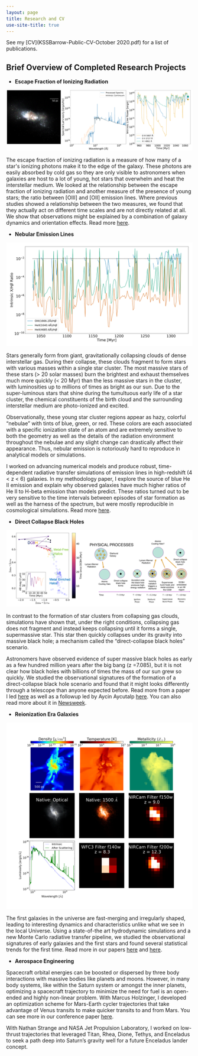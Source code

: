 ```yaml
---
layout: page
title: Research and CV
use-site-title: true
---
```


See my [CV](KSSBarrow-Public-CV-October 2020.pdf) for a list of publications.


## Brief Overview of Completed Research Projects



* **Escape Fraction of Ionizing Radiation**

![](/img/fourplot_0_407_3.png)

The escape fraction of ionizing radiation is a measure of how many of a star's ionizing photons make it to the edge of the galaxy. These photons are easily absorbed by cold gas so they are only visible to astronomers when galaxies are host to a lot of young, hot stars that overwhelm and heat the interstellar medium. We looked at the relationship between the escape fraction of ionizing radiation and another measure of the presence of young stars; the ratio between [OIII] and [OII] emission lines. Where previous studies showed a relationship between the two measures, we found that they actually act on different time scales and are not directly related at all. We show that observations might be explained by a combination of galaxy dynamics and orientation effects. Read more [here](https://arxiv.org/abs/2010.00592).


* **Nebular Emission Lines**


![](/img/plotlines3_rat_0.png)


Stars generally form from giant, gravitationally collapsing clouds of dense interstellar gas. During their collapse, these clouds fragment to form stars with various masses within a single star cluster. The most massive stars of these stars (> 20 solar masses) burn the brightest and exhaust themselves much more quickly  (< 20 Myr) than the less massive stars in the cluster, with luminosities up to millions of times as bright as our sun. Due to the super-luminous stars that shine during the tumultuous early life of a star cluster, the chemical constituents of the birth cloud and the surrounding interstellar medium are photo-ionized and excited.  

Observationally, these young star cluster regions appear as hazy, colorful “nebulae” with tints of blue, green, or red. These colors are each associated with a specific ionization state of an atom and are extremely sensitive to both the geometry as well as the details of the radiation environment throughout the nebulae  and any slight change can drastically affect their appearance. Thus, nebular emission is notoriously hard to reproduce in analytical models or simulations.

I worked on advancing numerical models and produce robust, time-dependent radiative transfer simulations of emission lines in high-redshift (4 < z < 6) galaxies. In my methodology paper, I explore the source of blue He II emission and explain why observed galaxies have much higher ratios of He II to H-beta emission than models predict. These ratios turned out to be very sensitive to the time intervals between episodes of star formation as well as the harness of the spectrum, but were mostly reproducible in cosmological simulations. Read more [here](https://arxiv.org/abs/1911.02023).



* **Direct Collapse Black Holes**

![](/img/Figure4.png)

In contrast to the formation of star clusters from collapsing gas clouds, simulations have shown that, under the right conditions, collapsing gas does not fragment and instead keeps collapsing until it forms a single, supermassive star. This star then quickly collapses under its gravity into massive black hole; a mechanism called the “direct-collapse black holes” scenario.

Astronomers have observed evidence of super massive black holes as early as a few hundred million years after the big bang (z =7.085), but it is not clear how black holes with billions of times the mass of our sun grew so quickly. We studied the observational signatures of the formation of a direct-collapse black hole scenario and found that it might looks differently through a telescope than anyone expected before. Read more from a paper I led [here](https://doi.org/10.1038/s41550-018-0569-y) as well as a followup led by Aycin Aycutalp [here](https://arxiv.org/abs/1910.08554). You can also read more about it in [Newsweek](https://www.newsweek.com/supermassive-black-hole-early-universe-simulation-x-rays-1114133).

* **Reionization Era Galaxies**

![](/img/HaloA4.png)

The first galaxies in the universe are fast-merging and irregularly shaped, leading to interesting dynamics and characteristics unlike what we see in the local Universe. Using a state-of-the art hydrodynamic simulations and a new Monte Carlo radiative transfer pipeline, we studied the observational signatures of early galaxies and the first stars and found several statistical trends for the first time. Read more in our papers [here](https://academic.oup.com/mnras/article/469/4/4863/3828091) and [here](https://academic.oup.com/mnras/article/474/2/2617/4638550).

* **Aerospace Engineering**

Spacecraft orbital energies can be boosted or dispersed by three body interactions with massive bodies like planets and moons. However, in many body systems, like within the Saturn system or amongst the inner planets, optimizing a spacecraft trajectory to minimize the need for fuel is an open-ended and highly non-linear problem. With Marcus Holzinger, I developed an optimization scheme for Mars-Earth cycler trajectories that take advantage of Venus transits to make quicker transits to and from Mars. You can see more in our conference paper [here](http://www.ssdl.gatech.edu/sites/default/files/papers/conferencePapers/AAS-17-zzz.pdf).

With Nathan Strange and NASA Jet Propulsion Laboratory, I worked on low-thrust trajectories that leveraged Titan, Rhea, Dione, Tethys, and Enceladus to seek a path deep into Saturn’s gravity well for a future Enceladus lander concept.
